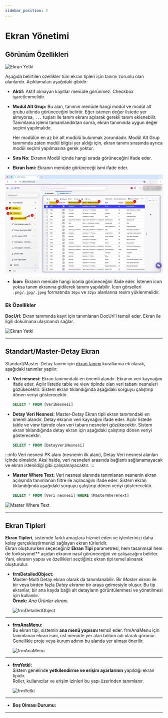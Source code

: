 ```yaml
---
sidebar_position: 2
---
```


# Ekran Yönetimi

## Görünüm Özellikleri

![Ekran Yetki](./assets/anaMenu.webp) 

Aşağıda belirtilen özellikler tüm ekran tipleri için tanımı zorunlu olan alanlardır. Açıklamaları aşağıdaki gibidir:
- **Aktif:** Aktif olmayan kayıtlar menüde görünmez. Checkbox işaretlenmelidir.
- **Modül Alt Grup:** Bu alan, tanımın menüde hangi modül ve modül alt grubu altında görüneceğini belirtir. Eğer istenen değer listede yer almıyorsa, `...` tuşları ile tanım ekranı açılarak gerekli tanım eklenebilir. Tanımlama işlemi tamamlandıktan sonra, ekran tanımında uygun değer seçimi yapılmalıdır.

    Her modülün en az bir alt modülü bulunmak zorundadır. Modül Alt Grup tanımında zaten modül bilgisi yer aldığı için, ekran tanımı sırasında ayrıca modül seçimi yapılmasına gerek yoktur.
- **Sıra No:** Ekranın Modül içinde hangi sırada görüneceğini ifade eder.
- **Ekran İsmi:** Ekranın menüde görüneceği ismi ifade eder.

![Ekran Yetki](./assets/ekran_tanımı.webp) 

- **İcon:** Ekranın menüde hangi iconla görüneceğini ifade eder. İstenen icon yoksa tanım ekranına gidilerek tanımı yapılabilir. İcon görselleri `.png/.jpg/.jpeg` formatında `16px` ve `32px` alanlarına resim yüklenmelidir.

### Ek Özellikler

**DocUrl:** Ekran tanımında kayıt için tanımlanan DocUrl'i temsil eder. Ekran ile ilgili dokümana ulaşmanızı sağlar.

![Ekran Yetki](./assets/doc_url.webp) 

--- 

## Standart/Master-Detay Ekran

Standart/Master-Detay tanımı için [ekran tanımı](./ekran_yönetimi.md#ekran-yönetimi) kurallarına ek olarak, aşağıdaki tanımlar yapılır:
- **Veri nesnesi:** Ekran tanımındaki en önemli alandır. Ekranın veri kaynağını ifade eder. Açılır listede table ve view tipinde olan veri tabanı nesneleri gözükecektir. Sistem ekran tıklandığında aşağıdaki sorguyu çalıştırıp dönen veriyi gösterecektir.
    ```sql showLineNumbers
    SELECT * FROM [VeriNesnesi]
- **Detay Veri Nesnesi:** Master-Detay Ekran tipli ekran tanımındaki en önemli alandır. Detay ekranın veri kaynağını ifade eder. Açılır listede table ve view tipinde olan veri tabanı nesneleri gözükecektir. Sistem ekran tıklandığında detay ekran için aşağıdaki çalıştırıp dönen veriyi gösterecektir.

    ```sql showLineNumbers
    SELECT * FROM [DetayVeriNesnesi] 

:::info
Veri nesnesi PK alanı (nesnenin ilk alanı), Detay Veri nesnesi alanları içinde olmalıdır. Aksi halde, veri nesneleri arasında bağlantı sağlanamayacak ve ekran istenildiği gibi çalışamayacaktır.
:::

- **Master Where Text:** Veri nesnesi alanında tanımlanan nesnenin ekran açılışında tanımlanan filtre ile açılacağını ifade eder.
Sistem ekran tıklandığında aşağıdaki sorguyu çalıştırıp dönen veriyi gösterecektir.
    ```sql showLineNumbers
    SELECT * FROM [Veri nesnesi] WHERE [MasterWhereText]

![Master Where Text](./assets/master-detay.webp)

---

## Ekran Tipleri

**Ekran Tipleri**, sistemde farklı amaçlara hizmet eden ve işlevlerinizi daha kolay gerçekleştirmenizi sağlayan ekran türleridir.  
Ekran oluştururken seçeceğiniz **Ekran Tipi** parametresi, hem tasarımsal hem de fonksiyonel** açıdan ekranın nasıl görüneceğini ve çalışacağını belirler.  
Yani, ekranın yapısı ve özellikleri seçtiğiniz ekran tipi temel alınarak oluşturulur.

- **frmDetailedObject:**  
  Master-Multi Detay ekran olarak da tanımlanabilir. Bir *Master ekran* ile bir veya birden fazla *Detay ekranın* bir araya gelmesiyle oluşur. Bu tip ekranlar, bir ana kayda bağlı alt detayların görüntülenmesi ve yönetilmesi için kullanılır.  
  **Örnek:** *Ana Ürünler ekranı.*

  ![frmDetailedObject](./assets/frmDetailedObject.webp)

---

- **frmAnaMenu:**  
  Bu ekran tipi, sistemin **ana menü yapısını** temsil eder. frmAnaMenu için tanımlanan ekran ismi, üst menüde yer alan bölüm adı olarak görünür. Genellikle proje veya kurum adının bu alanda yer alması önerilir.

  ![frmAnaMenu](./assets/frmAnaMenu.png)

---

- **frmYetki:**  
  Sistem genelinde **yetkilendirme ve erişim ayarlarının** yapıldığı ekran tipidir.  
  Roller, kullanıcılar ve erişim izinleri bu yapı üzerinden tanımlanır.

  ![frmYetki](./assets/frmYetki.webp)

---

- **Boş Olması Durumu:**  


---
